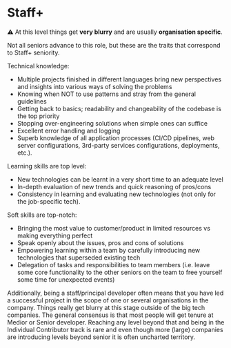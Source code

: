# Staff+

⚠️ At this level things get **very blurry** and are usually **organisation specific**.

Not all seniors advance to this role, but these are the traits that correspond to Staff+ seniority.

Technical knowledge:

* Multiple projects finished in different languages bring new perspectives and insights into various ways of solving the problems
* Knowing when NOT to use patterns and stray from the general guidelines
* Getting back to basics; readability and changeability of the codebase is the top priority
* Stopping over-engineering solutions when simple ones can suffice
* Excellent error handling and logging
* Superb knowledge of all application processes (CI/CD pipelines, web server configurations, 3rd-party services configurations, deployments, etc.).

Learning skills are top level:

* New technologies can be learnt in a very short time to an adequate level
* In-depth evaluation of new trends and quick reasoning of pros/cons
* Consistency in learning and evaluating new technologies (not only for the job-specific tech).

Soft skills are top-notch:

* Bringing the most value to customer/product in limited resources vs making everything perfect&#x20;
* Speak openly about the issues, pros and cons of solutions
* Empowering learning within a team by carefully introducing new technologies that superseded existing tech
* Delegation of tasks and responsibilities to team members (i.e. leave some core functionality to the other seniors on the team to free yourself some time for unexpected events)

Additionally, being a staff/principal developer often means that you have led a successful project in the scope of one or several organisations in the company. Things really get blurry at this stage outside of the big tech companies. The general consensus is that most people will get tenure at Medior or Senior developer. Reaching any level beyond that and being in the Individual Contributor track is rare and even though more (large) companies are introducing levels beyond senior it is often uncharted territory.

